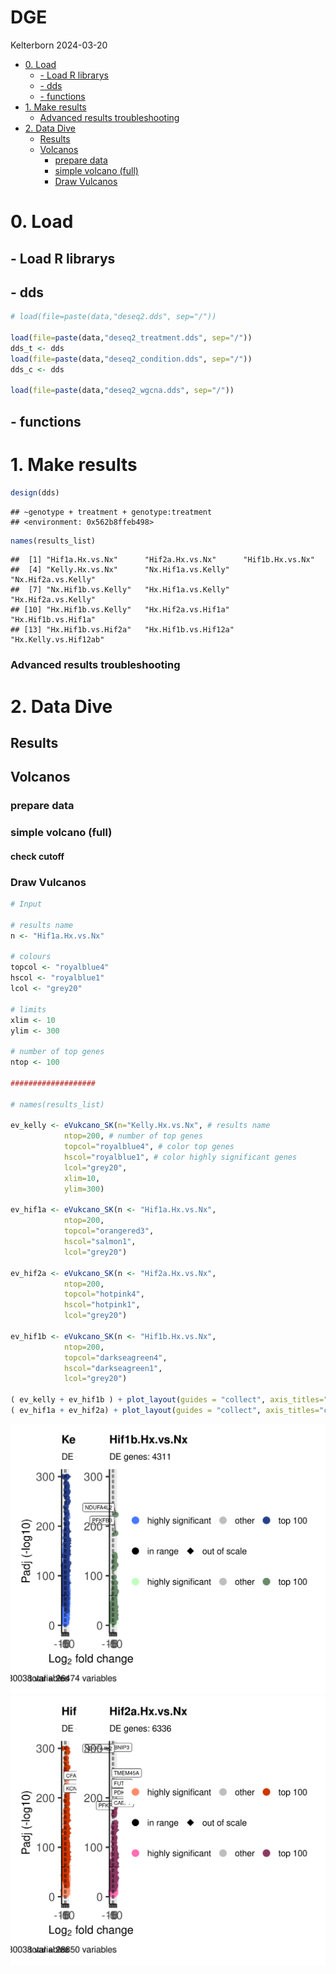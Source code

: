 DGE
================
Kelterborn
2024-03-20

- [0. Load](#0-load)
  - [- Load R librarys](#--load-r-librarys)
  - [- dds](#--dds)
  - [- functions](#--functions)
- [1. Make results](#1-make-results)
  - [Advanced results
    troubleshooting](#advanced-results-troubleshooting)
- [2. Data Dive](#2-data-dive)
  - [Results](#results)
  - [Volcanos](#volcanos)
    - [prepare data](#prepare-data)
    - [simple volcano (full)](#simple-volcano-full)
    - [Draw Vulcanos](#draw-vulcanos)

# 0. Load

## - Load R librarys

## - dds

``` r
# load(file=paste(data,"deseq2.dds", sep="/"))

load(file=paste(data,"deseq2_treatment.dds", sep="/"))
dds_t <- dds
load(file=paste(data,"deseq2_condition.dds", sep="/"))
dds_c <- dds

load(file=paste(data,"deseq2_wgcna.dds", sep="/"))
```

## - functions

# 1. Make results

``` r
design(dds)
```

    ## ~genotype + treatment + genotype:treatment
    ## <environment: 0x562b8ffeb498>

``` r
names(results_list)
```

    ##  [1] "Hif1a.Hx.vs.Nx"      "Hif2a.Hx.vs.Nx"      "Hif1b.Hx.vs.Nx"     
    ##  [4] "Kelly.Hx.vs.Nx"      "Nx.Hif1a.vs.Kelly"   "Nx.Hif2a.vs.Kelly"  
    ##  [7] "Nx.Hif1b.vs.Kelly"   "Hx.Hif1a.vs.Kelly"   "Hx.Hif2a.vs.Kelly"  
    ## [10] "Hx.Hif1b.vs.Kelly"   "Hx.Hif2a.vs.Hif1a"   "Hx.Hif1b.vs.Hif1a"  
    ## [13] "Hx.Hif1b.vs.Hif2a"   "Hx.Hif1b.vs.Hif12a"  "Hx.Kelly.vs.Hif12ab"

### Advanced results troubleshooting

# 2. Data Dive

## Results

## Volcanos

### prepare data

### simple volcano (full)

#### check cutoff

### Draw Vulcanos

``` r
# Input

# results name
n <- "Hif1a.Hx.vs.Nx"

# colours
topcol <- "royalblue4"
hscol <- "royalblue1"
lcol <- "grey20"

# limits
xlim <- 10
ylim <- 300

# number of top genes
ntop <- 100

###################

# names(results_list)

ev_kelly <- eVukcano_SK(n="Kelly.Hx.vs.Nx", # results name
            ntop=200, # number of top genes
            topcol="royalblue4", # color top genes
            hscol="royalblue1", # color highly significant genes
            lcol="grey20",
            xlim=10,
            ylim=300)

ev_hif1a <- eVukcano_SK(n <- "Hif1a.Hx.vs.Nx",
            ntop=200,
            topcol="orangered3",
            hscol="salmon1",
            lcol="grey20")

ev_hif2a <- eVukcano_SK(n <- "Hif2a.Hx.vs.Nx",
            ntop=200,
            topcol="hotpink4",
            hscol="hotpink1",
            lcol="grey20")

ev_hif1b <- eVukcano_SK(n <- "Hif1b.Hx.vs.Nx",
            ntop=200,
            topcol="darkseagreen4",
            hscol="darkseagreen1",
            lcol="grey20")

( ev_kelly + ev_hif1b ) + plot_layout(guides = "collect", axis_titles="collect")
( ev_hif1a + ev_hif2a) + plot_layout(guides = "collect", axis_titles="collect")
```

![](Readme_files/figure-gfm/draw%20vulcano-1.png)![](Readme_files/figure-gfm/draw%20vulcano-2.png)
